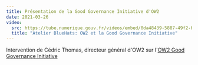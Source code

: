 ```yaml
---
title: Présentation de la Good Governance Initiative d'OW2
date: 2021-03-26
video:
  src: https://tube.numerique.gouv.fr/videos/embed/0da48439-5887-49f2-b5c1-24cd189d6543
  title: "Atelier BlueHats: OW2 et la Good Governance Initiative"
---
```


Intervention de Cédric Thomas, directeur général d'OW2 sur l'<a href="https://www.ow2.org/view/OSS_Governance/" target="_blank">OW2 Good Governance Initiative</a>
